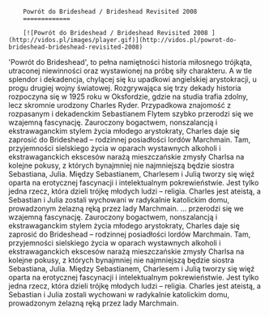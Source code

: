 
        Powrót do Brideshead / Brideshead Revisited 2008 
        =============
        
        [![Powrót do Brideshead / Brideshead Revisited 2008 ](http://vidos.pl/images/player.gif)](http://vidos.pl/powrot-do-brideshead-brideshead-revisited-2008)
        
        
 'Powrót do Brideshead', to pełna namiętności historia miłosnego trójkąta, utraconej niewinności oraz wystawionej na próbę siły charakteru. A w tle splendor i dekadencja, chylącej się ku upadkowi angielskiej arystokracji, u progu drugiej wojny światowej. Rozgrywająca się trzy dekady historia rozpoczyna się w 1925 roku w Oksfordzie, gdzie na studia trafia zdolny, lecz skromnie urodzony Charles Ryder. Przypadkowa znajomość z rozpasanym i dekadenckim Sebastianem Flytem szybko przerodzi się we wzajemną fascynację. Zauroczony bogactwem, nonszalancją i ekstrawaganckim stylem życia młodego arystokraty, Charles daje się zaprosić do Brideshead – rodzinnej posiadłości lordów Marchmain. Tam, przyjemności sielskiego życia w oparach wystawnych alkoholi i ekstrawaganckich ekscesów narażą mieszczańskie zmysły Charlsa na kolejne pokusy, z których bynajmniej nie najmniejszą będzie siostra Sebastiana, Julia. Między Sebastianem, Charlesem i Julią tworzy się więź oparta na erotycznej fascynacji i intelektualnym pokrewieństwie. Jest tylko jedna rzecz, która dzieli trójkę młodych ludzi – religia. Charles jest ateistą, a Sebastian i Julia zostali wychowani w radykalnie katolickim domu, prowadzonym żelazną ręką przez lady Marchmain.   ... przerodzi się we wzajemną fascynację. Zauroczony bogactwem, nonszalancją i ekstrawaganckim stylem życia młodego arystokraty, Charles daje się zaprosić do Brideshead – rodzinnej posiadłości lordów Marchmain. Tam, przyjemności sielskiego życia w oparach wystawnych alkoholi i ekstrawaganckich ekscesów narażą mieszczańskie zmysły Charlsa na kolejne pokusy, z których bynajmniej nie najmniejszą będzie siostra Sebastiana, Julia. Między Sebastianem, Charlesem i Julią tworzy się więź oparta na erotycznej fascynacji i intelektualnym pokrewieństwie. Jest tylko jedna rzecz, która dzieli trójkę młodych ludzi – religia. Charles jest ateistą, a Sebastian i Julia zostali wychowani w radykalnie katolickim domu, prowadzonym żelazną ręką przez lady Marchmain.
    